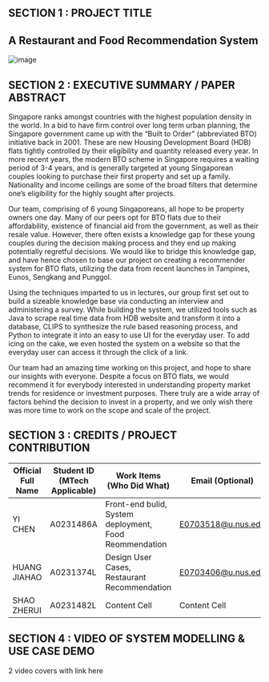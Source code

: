 ## SECTION 1 : PROJECT TITLE
## A Restaurant and Food Recommendation System
![image](https://user-images.githubusercontent.com/58594813/142227389-da130f58-2c4e-4463-9067-9438b8e3e874.png)


## SECTION 2 : EXECUTIVE SUMMARY / PAPER ABSTRACT
Singapore ranks amongst countries with the highest population density in the world. In a bid to have firm control over long term urban planning, the Singapore government came up with the “Built to Order” (abbreviated BTO) initiative back in 2001. These are new Housing Development Board (HDB) flats tightly controlled by their eligibility and quantity released every year. In more recent years, the modern BTO scheme in Singapore requires a waiting period of 3-4 years, and is generally targeted at young Singaporean couples looking to purchase their first property and set up a family. Nationality and income ceilings are some of the broad filters that determine one’s eligibility for the highly sought after projects.

Our team, comprising of 6 young Singaporeans, all hope to be property owners one day. Many of our peers opt for BTO flats due to their affordability, existence of financial aid from the government, as well as their resale value. However, there often exists a knowledge gap for these young couples during the decision making process and they end up making potentially regretful decisions. We would like to bridge this knowledge gap, and have hence chosen to base our project on creating a recommender system for BTO flats, utilizing the data from recent launches in Tampines, Eunos, Sengkang and Punggol.

Using the techniques imparted to us in lectures, our group first set out to build a sizeable knowledge base via conducting an interview and administering a survey. While building the system, we utilized tools such as Java to scrape real time data from HDB website and transform it into a database, CLIPS to synthesize the rule based reasoning process, and Python to integrate it into an easy to use UI for the everyday user. To add icing on the cake, we even hosted the system on a website so that the everyday user can access it through the click of a link.

Our team had an amazing time working on this project, and hope to share our insights with everyone. Despite a focus on BTO flats, we would recommend it for everybody interested in understanding property market trends for residence or investment purposes. There truly are a wide array of factors behind the decision to invest in a property, and we only wish there was more time to work on the scope and scale of the project.

## SECTION 3 : CREDITS / PROJECT CONTRIBUTION
| Official Full Name  | Student ID (MTech Applicable) | Work Items (Who Did What)  | Email (Optional) |
| ------------- | ------------- | ------------- | ------------- | 
| YI CHEN  | A0231486A  | Front-end bulid, System deployment, Food Reommendation  | E0703518@u.nus.edu  | 
| HUANG JIAHAO  | A0231374L  | Design User Cases, Restaurant Recommendation  | E0703406@u.nus.edu  | 
| SHAO ZHERUI  | A0231482L  | Content Cell  | Content Cell  | 

## SECTION 4 : VIDEO OF SYSTEM MODELLING & USE CASE DEMO
2 video covers with link here

